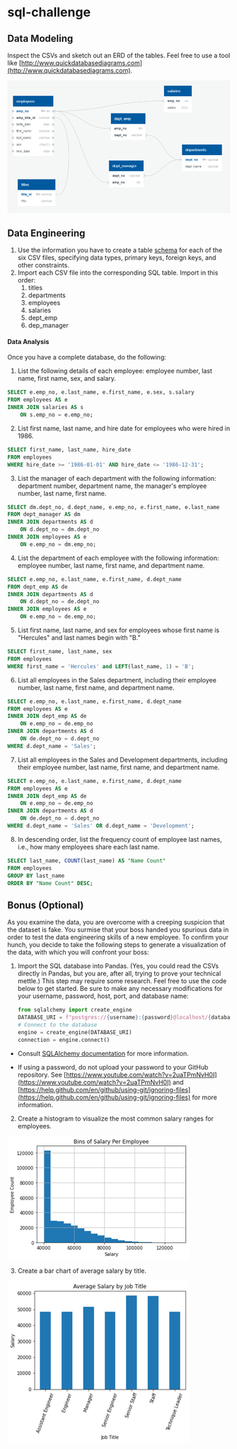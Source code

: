 # sql-challenge
## Data Modeling
Inspect the CSVs and sketch out an ERD of the tables. Feel free to use a tool like [http://www.quickdatabasediagrams.com](http://www.quickdatabasediagrams.com).

![Database Diagram](Images/Diagram.png)
## Data Engineering
1. Use the information you have to create a table [schema](./schema.sql) for each of the six CSV files, specifying data types, primary keys, foreign keys, and other constraints.
2. Import each CSV file into the corresponding SQL table. Import in this order:
   1. titles
   2. departments
   3. employees
   4. salaries
   5. dept_emp
   6. dep_manager
#### Data Analysis

Once you have a complete database, do the following:

1. List the following details of each employee: employee number, last name, first name, sex, and salary.
```sql
SELECT e.emp_no, e.last_name, e.first_name, e.sex, s.salary
FROM employees AS e
INNER JOIN salaries AS s
    ON s.emp_no = e.emp_no;
```

2. List first name, last name, and hire date for employees who were hired in 1986.
```sql
SELECT first_name, last_name, hire_date
FROM employees
WHERE hire_date >= '1986-01-01' AND hire_date <= '1986-12-31';
```
3. List the manager of each department with the following information: department number, department name, the manager's employee number, last name, first name.
```sql
SELECT dm.dept_no, d.dept_name, e.emp_no, e.first_name, e.last_name
FROM dept_manager AS dm
INNER JOIN departments AS d
	ON d.dept_no = dm.dept_no
INNER JOIN employees AS e
	ON e.emp_no = dm.emp_no;
```
4. List the department of each employee with the following information: employee number, last name, first name, and department name.
```sql
SELECT e.emp_no, e.last_name, e.first_name, d.dept_name
FROM dept_emp AS de
INNER JOIN departments AS d
	ON d.dept_no = de.dept_no
INNER JOIN employees AS e
	ON e.emp_no = de.emp_no;
```
5. List first name, last name, and sex for employees whose first name is "Hercules" and last names begin with "B."
```sql
SELECT first_name, last_name, sex
FROM employees
WHERE first_name = 'Hercules' and LEFT(last_name, 1) = 'B';
```
6. List all employees in the Sales department, including their employee number, last name, first name, and department name.
```sql
SELECT e.emp_no, e.last_name, e.first_name, d.dept_name
FROM employees AS e
INNER JOIN dept_emp AS de
	ON e.emp_no = de.emp_no
INNER JOIN departments AS d
	ON de.dept_no = d.dept_no
WHERE d.dept_name = 'Sales';
```
7. List all employees in the Sales and Development departments, including their employee number, last name, first name, and department name.
```sql
SELECT e.emp_no, e.last_name, e.first_name, d.dept_name
FROM employees AS e
INNER JOIN dept_emp AS de
	ON e.emp_no = de.emp_no
INNER JOIN departments AS d
	ON de.dept_no = d.dept_no
WHERE d.dept_name = 'Sales' OR d.dept_name = 'Development';
```
8. In descending order, list the frequency count of employee last names, i.e., how many employees share each last name.
```sql
SELECT last_name, COUNT(last_name) AS "Name Count"
FROM employees
GROUP BY last_name
ORDER BY "Name Count" DESC;
```
## Bonus (Optional)

As you examine the data, you are overcome with a creeping suspicion that the dataset is fake. You surmise that your boss handed you spurious data in order to test the data engineering skills of a new employee. To confirm your hunch, you decide to take the following steps to generate a visualization of the data, with which you will confront your boss:

1. Import the SQL database into Pandas. (Yes, you could read the CSVs directly in Pandas, but you are, after all, trying to prove your technical mettle.) This step may require some research. Feel free to use the code below to get started. Be sure to make any necessary modifications for your username, password, host, port, and database name:

   ```python
   from sqlalchemy import create_engine
   DATABASE_URI = f"postgres://{username}:{password}@localhost/{database}"
   # Connect to the database
   engine = create_engine(DATABASE_URI)
   connection = engine.connect()
   ```

* Consult [SQLAlchemy documentation](https://docs.sqlalchemy.org/en/latest/core/engines.html#postgresql) for more information.

* If using a password, do not upload your password to your GitHub repository. See [https://www.youtube.com/watch?v=2uaTPmNvH0I](https://www.youtube.com/watch?v=2uaTPmNvH0I) and [https://help.github.com/en/github/using-git/ignoring-files](https://help.github.com/en/github/using-git/ignoring-files) for more information.

2. Create a histogram to visualize the most common salary ranges for employees.
  
<img src="Images/SalaryPerEmployee.png" width=410>

3. Create a bar chart of average salary by title.  
  
<img src="Images/AverageSalaryByJobTitle.png" width=410>